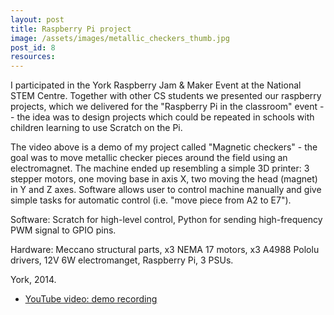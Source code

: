 ```yaml
---
layout: post
title: Raspberry Pi project
image: /assets/images/metallic_checkers_thumb.jpg
post_id: 8
resources:
---
```

<p>I participated in the York Raspberry Jam & Maker Event at the National STEM Centre. Together with other CS students we presented our raspberry projects, which we delivered for the "Raspberry Pi in the classroom" event -- the idea was to design projects which could be repeated in schools with children learning to use Scratch on the Pi.</p>

<p>The video above is a demo of my project called "Magnetic checkers" - the goal was to move metallic checker pieces around the field using an electromagnet. The machine ended up resembling a simple 3D printer: 3 stepper motors, one moving base in axis X, two moving the head (magnet) in Y and Z axes. Software allows user to control machine manually and give simple tasks for automatic control (i.e. "move piece from A2 to E7").</p>

<p>Software: Scratch for high-level control, Python for sending high-frequency PWM signal to GPIO pins.</p>

<p>Hardware: Meccano structural parts, x3 NEMA 17 motors, x3 A4988 Pololu drivers, 12V 6W electromanget, Raspberry Pi, 3 PSUs.</p>

<p>York, 2014.</p>
<p><ul>
<li><u><a href="https://youtu.be/9rpAbpEsXrg" target="blank">YouTube video: demo recording</a></u></li>
</ul></p>
<p><img data-src="/assets/images/metallic_checkers.jpg" class="lazyload"></p>